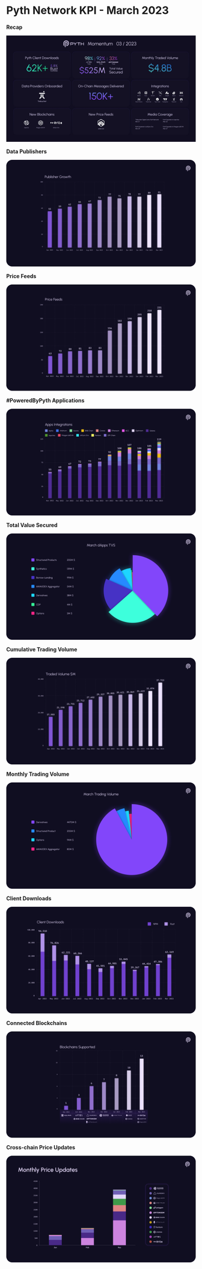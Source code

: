 # Pyth Network KPI - March 2023

**Recap**

![](../../.gitbook/assets/kpi/march-23/pyth-mar-23.jpg)

**Data Publishers**

![](../../.gitbook/assets/kpi/march-23/mar-23-publisher-growth.png)

**Price Feeds**

![](../../.gitbook/assets/kpi/march-23/mar-23-price-feeds.png)

**#PoweredByPyth Applications**

![](../../.gitbook/assets/kpi/march-23/mar-23-apps-integrations.png)

**Total Value Secured**

![](../../.gitbook/assets/kpi/march-23/mar-23-dapps-tvs.png)

**Cumulative Trading Volume**

![](../../.gitbook/assets/kpi/march-23/mar-23-traded-volume.png)

**Monthly Trading Volume**

![](../../.gitbook/assets/kpi/march-23/mar-23-trading-volume.png)

**Client Downloads**

![](../../.gitbook/assets/kpi/march-23/mar-23-client-downloads.png)

**Connected Blockchains**

![](../../.gitbook/assets/kpi/march-23/mar-23-connected-blockchains.png)

**Cross-chain Price Updates**

![](../../.gitbook/assets/kpi/march-23/mar-23-price-updates.png)